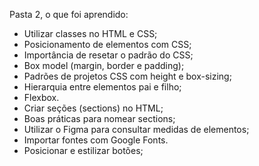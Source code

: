 Pasta 2, o que foi aprendido:

- Utilizar classes no HTML e CSS;
- Posicionamento de elementos com CSS;
- Importância de resetar o padrão do CSS;
- Box model (margin, border e padding);
- Padrões de projetos CSS com height e box-sizing;
- Hierarquia entre elementos pai e filho;
- Flexbox.
- Criar seções (sections) no HTML;
- Boas práticas para nomear sections;
- Utilizar o Figma para consultar medidas de elementos;
- Importar fontes com Google Fonts.
- Posicionar e estilizar botões;

